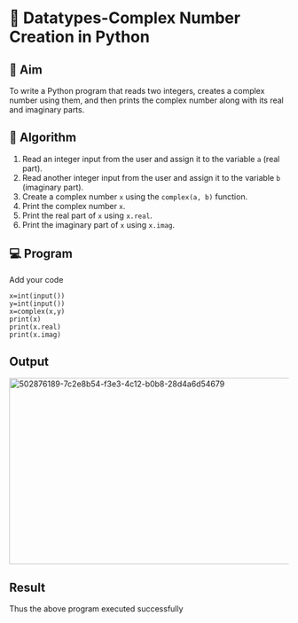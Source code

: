 # 🧮 Datatypes-Complex Number Creation in Python

## 🎯 Aim
To write a Python program that reads two integers, creates a complex number using them, and then prints the complex number along with its real and imaginary parts.

## 🧠 Algorithm
1. Read an integer input from the user and assign it to the variable `a` (real part).
2. Read another integer input from the user and assign it to the variable `b` (imaginary part).
3. Create a complex number `x` using the `complex(a, b)` function.
4. Print the complex number `x`.
5. Print the real part of `x` using `x.real`.
6. Print the imaginary part of `x` using `x.imag`.

## 💻 Program
Add your code
```
x=int(input())
y=int(input())
x=complex(x,y)
print(x)
print(x.real)
print(x.imag)
```

## Output
<img width="809" height="336" alt="502876189-7c2e8b54-f3e3-4c12-b0b8-28d4a6d54679" src="https://github.com/user-attachments/assets/4d8fdd4f-9809-4ab8-a31e-4f5b0bd49d45" />

## Result
Thus the above program executed successfully
